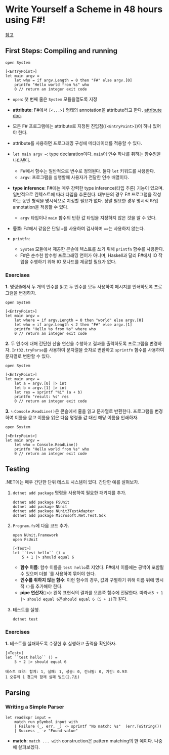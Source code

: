 # Write Yourself a Scheme in 48 hours using F#!

[참고](https://write-yourself-a-scheme.pangwa.com/#/)

## First Steps: Compiling and running

```F#
open System

[<EntryPoint>]
let main argv =
    let who = if argv.Length = 0 then "F#" else argv.[0]
    printfn "Hello world from %s" who
    0 // return an integer exit code
```

+ `open`: 첫 번째 줄은 `System` 모듈을열도록 지정

+  **attribute**: F#에서 `[<...>]` 형태의 annotation을 attribute라고 한다. [attribute doc](https://learn.microsoft.com/en-us/dotnet/fsharp/language-reference/attributes).
  + 모든 F# 프로그램에는 attribute로 지정된 진입점(`[<EntryPoint>]`)이 하나 있어야 한다. 
  + attribute를 사용하면 프로그래밍 구성에 메타데이터를 적용할 수 있다.
+ `let main argv =`: type declaration이다. `main`이 인수 하나를 취하는 함수임을 나타낸다.
  + F#에서 함수는 일반적으로 변수로 정의된다. 둘다 `let` 키워드를 사용한다.
  + `argv`: 프로그팸을 실행할때 사용자가 전달한 인수 배열이다.  
+ **type inference**: F#에는 매우 강력한 type inference(타입 추론) 기능이 있으며. 일반적으로 컨텍스트에 따라 타입을 추론한다. 대부분의 경우 F# 프로그램을 작성하는 동안 형식을 명시적으로 지정할 필요가 없다. 정말 필요한 경우 명시적 타입 annotation을 적용할 수 있다.
  +  `argv` 타입이나 `main` 함수의 반환 값 타입을 지정하지 않은 것을 알 수 있다.
+ **등호**: F#에서 같음은 단일 `=`를 사용하여 검사하며 `==`는 사용하지 않는다.
+ `printfn`:
  + `System` 모듈에서 제공한 콘솔에 텍스트를 쓰기 위해 `printfn` 함수를 사용한다.
  + F#은 순수한 함수형 프로그래밍 언어가 아니며, Haskell과 달리 F#에서 IO 작업을 수행하기 위해 IO 모나드를 제공할 필요가 없다.

### Exercises

**1.** 명령줄에서 두 개의 인수를 읽고 두 인수를 모두 사용하여 메시지를 인쇄하도록 프로그램을 변경하자.

```F#
open System

[<EntryPoint>]
let main argv =
    let where = if argv.Length = 0 then "world" else argv.[0]
    let who = if argv.Length < 2 then "F#" else argv.[1]
    printfn "Hello %s from %s" where who
    0 // return an integer exit code
```

**2.** 두 인수에 대해 간단한 산술 연산을 수행하고 결과를 출력하도록 프로그램을 변경하자. `Int32.tryParse`를 사용하여 문자열을 숫자로 변환하고 `sprintfn` 함수를 사용하여 문자열로 변환할 수 있다.

```F#
open System

[<EntryPoint>]
let main argv =
    let a = argv.[0] |> int
    let b = argv.[1] |> int
    let res = sprintf "%i" (a + b)
    printfn "result: %s" res
    0 // return an integer exit code
```

**3.** `ㄴConsole.ReadLine()`은 콘솔에서 줄을 읽고 문자열로 반환한다. 프로그램을 변경하여 이름을 묻고 이름을 읽은 다음 명령줄 값 대신 해당 이름을 인쇄하자.

```F#
open System

[<EntryPoint>]
let main argv =
    let who = Console.ReadLine()
    printfn "Hello world from %s" who
    0 // return an integer exit code
```

## Testing

.NET에는 매우 간단한 단위 테스트 시스템이 있다. 간단한 예를 살펴보자.

1. `dotnet add package` 명령을 사용하여 필요한 패키지를 추가.

   ```
   dotnet add package FSUnit
   dotnet add package NUnit
   dotnet add package NUnit3TestAdapter
   dotnet add package Microsoft.Net.Test.Sdk
   ```

2. `Program.fs`에 다음 코드 추가.

   ```F#
   open NUnit.Framework
   open FsUnit
   
   [<Test>]
   let ``test hello`` () =
       5 + 1 |> should equal 6
   ```

   + **함수 이름**: 함수 이름을 `test hello`로 지었다. F#에서 이름에는 공백이 포함될 수 있으며 더블 `를 사용하여 묶어야 한다.
   + **인수를 취하지 않는 함수**: 이런 함수의 경우, 값과 구별하기 위해 이름 뒤에 명시적 `()`를 추가해야 한다.
   + **pipe 연산자**(`|>`): 왼쪽 표현식의 결과를 오른쪽 함수에 전달한다. 따라서`5 + 1 |> should equal 6`은`should equal 6 (5 + 1)`과 같다.  

3. 테스트를 실행.

   ```
   dotnet test
   ```

### Exercises

**1.** 테스트를 실패하도록 수정한 후 실행하고 출력을 확인하자.

```F#
[<Test>]
let ``test hello`` () =
    5 + 2 |> should equal 6
```

```
테스트 요약: 합계: 1, 실패: 1, 성공: 0, 건너뜀: 0, 기간: 0.9초
1 오류와 1 경고와 함께 실패 빌드(2.7초)
```

## Parsing

### Writing a Simple Parser

```F#
let readExpr input =
    match run pSymbol input with
    | Failure (_, err, _) -> sprintf "No match: %s"  (err.ToString())
    | Success _ -> "Found value"
```

+ **match**: `match ... with` construction은 pattern matching의 한 예이다. 나중에 살펴보겠다.
